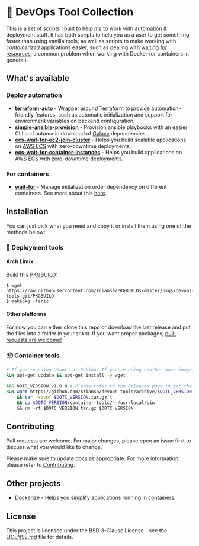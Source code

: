 # :construction: DevOps Tool Collection

This is a set of scripts I built to help _me_ to work with automation & deployment stuff. It has
both scripts to help you as a user to get something faster than using vanilla tools, as well as
scripts to make working with _containerized_ applications easier, such as dealing with [waiting for
resources](https://docs.docker.com/compose/startup-order/), a common problem when working with Docker (or containers in general).

## What's available

### Deploy automation

* **[terraform-auto](deploy-tools/terraform-auto)** - Wrapper around Terraform to provide
	automation-friendly features, such as automatic initialization and support for environment
	variables on backend configuration.
* **[simple-ansible-provision](deploy-tools/simple-ansible-provision)** - Provision ansible
	playbooks with an easier CLI and automatic download of [Galaxy](https://galaxy.ansible.com/)
	dependencies.
* **[ecs-wait-for-ec2-join-cluster](deploy-tools/ecs-wait-for-ec2-join-cluster)** - Helps you build
	scalable applications on [AWS ECS](https://aws.amazon.com/ecs/) with zero-downtime deployments.
* **[ecs-wait-for-container-instances](deploy-tools/ecs-wait-for-container-instances)** - Helps you
	build applications on [AWS ECS](https://aws.amazon.com/ecs/) with zero-downtime deployments.

### For containers

* **[wait-for](container-tools/wait-for)** - Manage initialization order dependency on different
	containers. See more about this [here](https://docs.docker.com/compose/startup-order/).

## Installation

You can just pick what you need and copy it or install them using one of the methods below:

### :rocket: Deployment tools

#### Arch Linux

Build this [PKGBUILD](https://github.com/kriansa/PKGBUILDs/blob/master/pkgs/devops-tools-git/PKGBUILD):

```shell
$ wget https://raw.githubusercontent.com/kriansa/PKGBUILDs/master/pkgs/devops-tools-git/PKGBUILD
$ makepkg -fsric
```

#### Other platforms

For now you can either clone this repo or download the last release and put the files into a folder
in your `$PATH`. If you want proper packages, [pull-requests are welcome!](CONTRIBUTING.md)

### :package: Container tools

```Dockerfile
# If you're using Ubuntu or Debian. If you're using another base image, install wget
RUN apt-get update && apt-get install -y wget

ARG DOTC_VERSION v1.0.0 # Please refer to the Releases page to get the latest one
RUN wget https://github.com/kriansa/devops-tools/archive/$DOTC_VERSION.tar.gz \
	&& tar -xzvpf $DOTC_VERSION.tar.gz \
	&& cp $DOTC_VERSION/container-tools/* /usr/local/bin
	&& rm -rf $DOTC_VERSION.tar.gz $DOTC_VERSION
```

## Contributing

Pull requests are welcome. For major changes, please open an issue first to discuss what you would
like to change.

Please make sure to update docs as appropriate. For more information, please refer to
[Contributing](CONTRIBUTING.md).

## Other projects

- [Dockerize](https://github.com/jwilder/dockerize) - Helps you simplify applications running in
	containers.

## License

This project is licensed under the BSD 3-Clause License - see the [LICENSE.md](LICENSE.md) file for
details.
